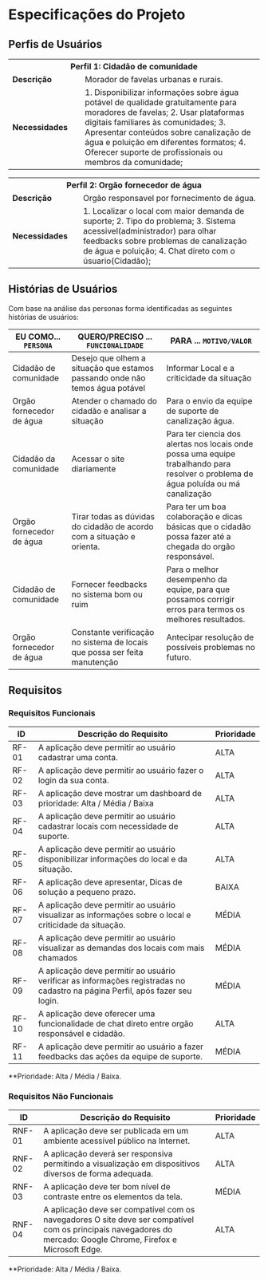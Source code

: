# Especificações do Projeto

## Perfis de Usuários

<table>
<tbody>
<tr>
<th colspan="2">Perfil 1: Cidadão de comunidade </th>
</tr>
<tr>
<td width="150px"><b>Descrição</b></td>
<td width="600px">
Morador de favelas urbanas e rurais. 
</td>
</tr>
<tr>
<td><b>Necessidades</b></td>
<td>
1. Disponibilizar informações sobre água potável de qualidade gratuitamente para moradores de favelas; 
2. Usar plataformas digitais familiares às comunidades; 
3. Apresentar conteúdos sobre canalização de água e poluição em diferentes formatos;
4. Oferecer suporte de profissionais ou membros da comunidade;
</td>
</tr>
</tbody>
</table>

<table>
<tbody>
<tr>
<th colspan="2">Perfil 2: Orgão fornecedor de água </th>
</tr>
<tr>
<td width="150px"><b>Descrição</b></td>
<td width="600px">
Orgão responsavel por fornecimento de água. 
</td>
</tr>
<tr>
<td><b>Necessidades</b></td>
<td>
1. Localizar o local com maior demanda de suporte;
2. Tipo do problema; 
3. Sistema acessivel(administrador) para olhar feedbacks sobre problemas de canalização de água e poluição;
4. Chat direto com o úsuario(Cidadão);
</td>
</tr>
</tbody>
</table>


## Histórias de Usuários

Com base na análise das personas forma identificadas as seguintes histórias de usuários:

|EU COMO... `PERSONA`| QUERO/PRECISO ... `FUNCIONALIDADE`                                             |PARA ... `MOTIVO/VALOR`                 |
|--------------------|--------------------------------------------------------------------------------|----------------------------------------|
|Cidadão de comunidade | Desejo que olhem a situação que estamos passando onde não temos água potável | Informar Local e a criticidade da situação |
|Orgão fornecedor de água | Atender o chamado do cidadão e analisar a situação  | Para o envio da equipe de suporte de canalização água.  |
|Cidadão da comunidade| Acessar o site diariamente  | Para ter ciencia dos alertas nos locais onde possa uma equipe trabalhando para resolver o problema de água poluída ou má canalização   |
|Orgão fornecedor de água | Tirar todas as dúvidas do cidadão de acordo com a situação e orienta.   | Para ter um boa colaboração e dicas básicas que o cidadão possa fazer até a chegada do orgão responsável. |
|Cidadão de comunidade | Fornecer feedbacks no sistema bom ou ruim   | Para o melhor desempenho da equipe, para que possamos corrigir erros para termos os melhores resultados. |
|Orgão fornecedor de água | Constante verificação no sistema de locais que possa ser feita manutenção  | Antecipar resolução de possíveis problemas no futuro. |

## Requisitos

### Requisitos Funcionais

|ID    | Descrição do Requisito  | Prioridade |
|------|-----------------------------------------|----|
|RF-01| A aplicação deve permitir ao usuário cadastrar uma conta.   | ALTA | 
|RF-02| A aplicação deve permitir ao usuário fazer o login da sua conta.   | ALTA | 
|RF-03| A aplicação deve mostrar um dashboard de prioridade: Alta / Média / Baixa   | ALTA |
|RF-04| A aplicação deve permitir ao usuário cadastrar locais com necessidade de suporte.    | ALTA |
|RF-05| A aplicação deve permitir ao usuário disponibilizar informações do local e da situação.  | ALTA |
|RF-06| A aplicação deve apresentar, Dicas de solução a pequeno prazo.    | BAIXA |
|RF-07| A aplicação deve permitir ao usuário visualizar as informações sobre o local e criticidade da situação.    | MÉDIA |
|RF-08| A aplicação deve permitir ao usuário visualizar as demandas dos locais com mais chamados   | MÉDIA |
|RF-09| A aplicação deve permitir ao usuário verificar as informações registradas no cadastro na página Perfil, após fazer seu login.  | MÉDIA |
|RF-10| A aplicação deve oferecer uma funcionalidade de chat direto entre orgão responsável e cidadão.  | ALTA |
|RF-11| A aplicação deve permitir ao usuário a fazer feedbacks das ações da equipe de suporte.  | MÉDIA |

**Prioridade: Alta / Média / Baixa.  

### Requisitos Não Funcionais

|ID     | Descrição do Requisito  |Prioridade |
|-------|-------------------------|----|
|RNF-01| A aplicação deve ser publicada em um ambiente acessível público na Internet.  | ALTA | 
|RNF-02| A aplicação deverá ser responsiva permitindo a visualização em dispositivos diversos de forma adequada.  | ALTA | 
|RNF-03| A aplicação deve ter bom nível de contraste entre os elementos da tela.  | MÉDIA | 
|RNF-04| A aplicação deve ser compatível com os navegadores O site deve ser compatível com os principais navegadores do mercado: Google Chrome, Firefox e Microsoft Edge.  | ALTA | 


**Prioridade: Alta / Média / Baixa.
